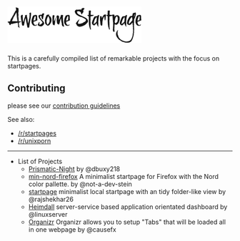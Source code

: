# ![logo](./logo.png)

This is a carefully compiled list of remarkable projects with the focus on startpages.

## Contributing

please see our [contribution guidelines](https://github.com/jnmcfly/awsome-startpage/blob/master/CONTRIBUTING.md)

See also:

* [/r/startpages](https://www.reddit.com/r/startpages/)
* [/r/unixporn](https://www.reddit.com/r/unixporn/)

 ---

* List of Projects
  * [Prismatic-Night](https://github.com/dbuxy218/Prismatic-Night)  by @dbuxy218
  * [min-nord-firefox](https://github.com/not-a-dev-stein/min-nord-firefox) A minimalist startpage for Firefox with the Nord color pallette. by @not-a-dev-stein
  * [startpage](https://github.com/rajshekhar26/startpage) minimalist local startpage with an tidy folder-like view by @rajshekhar26
  * [Heimdall](https://github.com/linuxserver/Heimdall) server-service based application orientated dashboard by @linuxserver
  * [Organizr](https://github.com/causefx/Organizr) Organizr allows you to setup "Tabs" that will be loaded all in one webpage by @causefx